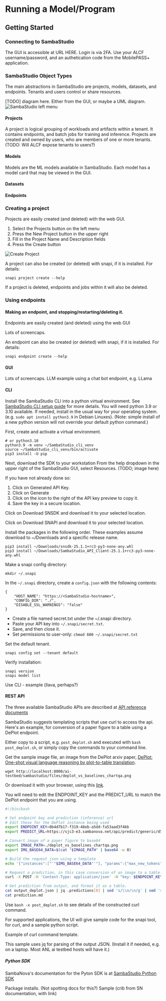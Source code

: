 # Running a Model/Program

## Getting Started

### Connecting to SambaStudio
The GUI is accessible at URL HERE.
Login is via 2FA. Use your ALCF username/password, and an authetication code from the MobilePASS+ application.

### SambaStudio Object Types
The main abstractions in SambaStudio are projects, models, datasets, and endpoints. Tenants and users control or share resources.

[TODO] diagram here. Either from the GUI, or maybe a UML diagram.
![SambaStudio left menu](files/SambaStudio_left_menu.png)

#### Projects
A project is logical grouping of workloads and artifacts within a tenant. It contains endpoints, and batch jobs for training and inference. Projects are created and owned by users, who are members of one or more tenants. (TODO: Will ALCF expose tenants to users?) 

#### Models
Models are the ML models available in SambaStudio. Each model has a model card that may be viewed in the GUI. 

#### Datasets

#### Endpoints


### Creating a project
Projects are easily created (and deleted) with the web GUI.

1. Select the Projects button on the left menu
2. Press the New Project button in the upper right
3. Fill in the Project Name and Description fields
4. Press the Create button

![Create Project](files/SambaStudio_Create_Project.png)

A project can also be created (or deleted) with snapi, if it is installed.
For details: 
```
snapi project create --help
```

If a project is deleted, endpoints and jobs within it will also be deleted. 

### Using endpoints
#### Making an endpoint, and stopping/restarting/deleting it.

Endpoints are easily created (and deleted) using the web GUI

Lots of screencaps.

An endpoint can also be created (or deleted) with snapi, if it is installed.
For details:
```
snapi endpoint create --help
```

#### GUI

Lots of screencaps.
LLM example using a chat bot endpoint, e.g. LLama

#### CLI

Install the SambaStudio CLI into a python virtual environment.
See [SambaStudio CLI setup guide](https://docs.sambanova.ai/sambastudio/latest/cli-setup.html) for more details.
You will need python 3.9 or 3.10 available. If needed, install in the usual way for your operating system. (e.g. `sudo apt install python3.9` in Debian Linuxes). (Note: simple install of a new python version will not override your default python command.)

First, create and activate a virtual environment. 
```console
# or python3.10
python3.9 -m venv ~/SambaStudio_cli_venv
source ~/SambaStudio_cli_venv/bin/activate
pip3 install -U pip
```

Next, download the SDK to your workstation
From the help dropdown in the upper right of the SambaStudio GUI, select Resources. (TODO; image here)

If you have not already done so:

1. Click on Generated API Key.
2. Click on Generate
3. Click on the icon to the right of the API key preview to copy it.
4. Save the key in a secure location.

Click on Download SNSDK and download it to your selected location.

Click on Download SNAPI and download it to your selected location.

Install the packages in the following order. These examples assume download to ~/Downloads and a specific release name. 

```
pip3 install ~/Downloads/snsdk-25.1.1+rc3-py3-none-any.whl
pip3 install ~/Downloads/SambaStudio_API_Client-25.1.1+rc3-py3-none-any.whl 
```

Make a snapi config directory:
```
mkdir ~/.snapi
```

In the `~/.snapi` directory, create a `config.json` with the following contents:
```
{
    "HOST_NAME": "https://<SambaStudio-hostname>",
    "CONFIG_DIR": "./",
    "DISABLE_SSL_WARNINGS": "false"
}
```

- Create a file named secret.txt under the ~/.snapi directory.
- Paste your API key into `~/.snapi/secret.txt`. 
- Save, and then close it.
- Set permissions to user-only: `chmod 600 ~/.snapi/secret.txt`

Set the default tenant.
```
snapi config set --tenant default
```

Verify installation:
```
snapi version
snapi model list
```

Use CLI - example (llava, perhaps?) 

#### REST API

The three available SambaStudio APIs are described at
[API reference documents](https://docs.sambanova.ai/sambastudio/latest/api-ref-landing.html)

SambaStudio suggests templating scripts that use curl to access the api.
Here's an example, for conversion of a paper figure to a table using a DePlot endpoint.

Either copy to a script, e.g. `post_deplot.sh` and executed with `bash post_deplot.sh`, or simply copy the commands to your command line.

Get the sample image file, an image from the DePlot arxiv paper,
[DePlot: One-shot visual language reasoning by plot-to-table translation](https://arxiv.org/abs/2212.10505).
```
wget http://localhost:8000/ai-testbed/sambastudio/files/deplot_vs_baselines_chartqa.png
```
Or download it with your browser, using this [link](files/deplot_vs_baselines_chartqa.png).

You will need to edit the ENDPOINT_KEY and the PREDICT_URL to match the DePlot endpoint that you are using. 
```bash
#!/bin/bash

# Set endpoint key and prediction (inference) url
# Edit these for the DePlot instance being used
export ENDPOINT_KEY=0b4d7b17-f319-48eb-a5dd-fa53aad3f4bb
export PREDICT_URL=https://sjc3-e3.sambanova.net/api/predict/generic/d5937c37-8a90-4114-867f-4208ff76b996/e515bdf9-af6a-40f7-9971-b6569f70ebcd

# Convert image of a paper figure to base64
export IMAGE_PATH=./deplot_vs_baselines_chartqa.png
export IMG_BASE64_DATA=$(cat "$IMAGE_PATH" | base64 -w 0)

# Build the request json using a template
echo '{"instances":["'"$IMG_BASE64_DATA"'"], "params":{"max_new_tokens":{"type":"int","value":"512"}}}' > ./input_deplot.json

# Request a prediction, in this case conversion of an image to a table. 
curl -X POST -H 'Content-Type: application/json' -H "key: $ENDPOINT_KEY" --data @./input.json $PREDICT_URL > output_deplot.json

# Get prediction from output, and format it as a table. 
cat output_deplot.json | jq .predictions[0] | sed 's/\\n/\n/g' | sed 's/^"//' | sed 's/"$//' > prediction.md
cat prediction.md
```

Use `bash -x post_deplot.sh` to see details of the constructed curl command.

For supported applications, the UI will give sample code for the snapi tool, for curl, and a sample python script.

Example of curl command template. 

This sample uses jq for parsing of the output JSON. (Install it if needed, e.g. on a laptop. Most ANL ai testbed hosts will have it.)

##### Python SDK

SambaNova's documentation for the Pyton SDK is at
[SambaStudio Python SDK](https://docs.sambanova.ai/snsdk-api/index.html)

Package installs. (Not spotting docs for this?)
Sample (crib from SN documentation, with link)



